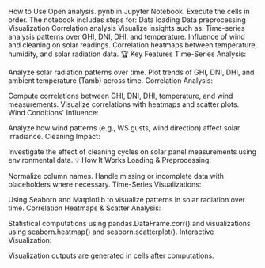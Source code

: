 How to Use
Open analysis.ipynb in Jupyter Notebook.
Execute the cells in order.
The notebook includes steps for:
Data loading
Data preprocessing
Visualization
Correlation analysis
Visualize insights such as:
Time-series analysis patterns over GHI, DNI, DHI, and temperature.
Influence of wind and cleaning on solar readings.
Correlation heatmaps between temperature, humidity, and solar radiation data.
🏆 Key Features
Time-Series Analysis:

Analyze solar radiation patterns over time.
Plot trends of GHI, DNI, DHI, and ambient temperature (Tamb) across time.
Correlation Analysis:

Compute correlations between GHI, DNI, DHI, temperature, and wind measurements.
Visualize correlations with heatmaps and scatter plots.
Wind Conditions' Influence:

Analyze how wind patterns (e.g., WS gusts, wind direction) affect solar irradiance.
Cleaning Impact:

Investigate the effect of cleaning cycles on solar panel measurements using environmental data.
💡 How It Works
Loading & Preprocessing:

Normalize column names.
Handle missing or incomplete data with placeholders where necessary.
Time-Series Visualizations:

Using Seaborn and Matplotlib to visualize patterns in solar radiation over time.
Correlation Heatmaps & Scatter Analysis:

Statistical computations using pandas.DataFrame.corr() and visualizations using seaborn.heatmap() and seaborn.scatterplot().
Interactive Visualization:

Visualization outputs are generated in cells after computations.